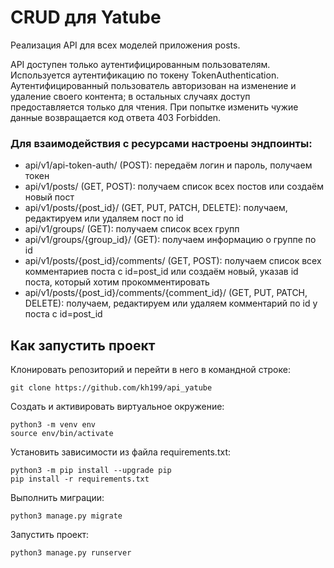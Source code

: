 # CRUD для Yatube

Реализация API для всех моделей приложения posts.

API доступен только аутентифицированным пользователям. Используется аутентификацию по токену TokenAuthentication. Аутентифицированный пользователь авторизован на изменение и удаление своего контента; в остальных случаях доступ предоставляется только для чтения. При попытке изменить чужие данные возвращается код ответа 403 Forbidden.

### Для взаимодействия с ресурсами настроены эндпоинты:
+ api/v1/api-token-auth/ (POST): передаём логин и пароль, получаем токен
+ api/v1/posts/ (GET, POST): получаем список всех постов или создаём новый пост
+ api/v1/posts/{post_id}/ (GET, PUT, PATCH, DELETE): получаем, редактируем или удаляем пост по id
+ api/v1/groups/ (GET): получаем список всех групп
+ api/v1/groups/{group_id}/ (GET): получаем информацию о группе по id
+ api/v1/posts/{post_id}/comments/ (GET, POST): получаем список всех комментариев поста с id=post_id или создаём новый, указав id поста, который хотим прокомментировать
+ api/v1/posts/{post_id}/comments/{comment_id}/ (GET, PUT, PATCH, DELETE): получаем, редактируем или удаляем комментарий по id у поста с id=post_id

## Как запустить проект
Клонировать репозиторий и перейти в него в командной строке:

```
git clone https://github.com/kh199/api_yatube
```

Cоздать и активировать виртуальное окружение:
```
python3 -m venv env
source env/bin/activate
```

Установить зависимости из файла requirements.txt:
```
python3 -m pip install --upgrade pip
pip install -r requirements.txt
```

Выполнить миграции:
```
python3 manage.py migrate
```

Запустить проект:
```
python3 manage.py runserver
```
